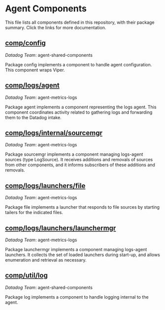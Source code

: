 # Agent Components

This file lists all components defined in this repository, with their package summary.
Click the links for more documentation.

## [comp/config](https://pkg.go.dev/github.com/djmitche/dd-agent-comp-experiments/comp/config)

*Datadog Team*: agent-shared-components

Package config implements a component to handle agent configuration.  This
component wraps Viper.

## [comp/logs/agent](https://pkg.go.dev/github.com/djmitche/dd-agent-comp-experiments/comp/logs/agent)

*Datadog Team*: agent-metrics-logs

Package agent implements a component representing the logs agent.  This
component coordinates activity related to gathering logs and forwarding them
to the Datadog intake.

## [comp/logs/internal/sourcemgr](https://pkg.go.dev/github.com/djmitche/dd-agent-comp-experiments/comp/logs/internal/sourcemgr)

*Datadog Team*: agent-metrics-logs

Package sourcemgr implements a component managing logs-agent sources (type
LogSource).  It receives additions and removals of sources from other
components, and it informs subscribers of these additions and removals.

## [comp/logs/launchers/file](https://pkg.go.dev/github.com/djmitche/dd-agent-comp-experiments/comp/logs/launchers/file)

*Datadog Team*: agent-metrics-logs

Package file implements a launcher that responds to file sources by starting
tailers for the indicated files.

## [comp/logs/launchers/launchermgr](https://pkg.go.dev/github.com/djmitche/dd-agent-comp-experiments/comp/logs/launchers/launchermgr)

*Datadog Team*: agent-metrics-logs

Package launchermgr implements a component managing logs-agent launchers.  It collects
the set of loaded launchers during start-up, and allows enumeration and retrieval
as necessary.

## [comp/util/log](https://pkg.go.dev/github.com/djmitche/dd-agent-comp-experiments/comp/util/log)

*Datadog Team*: agent-shared-components

Package log implements a component to handle logging internal to the agent.
